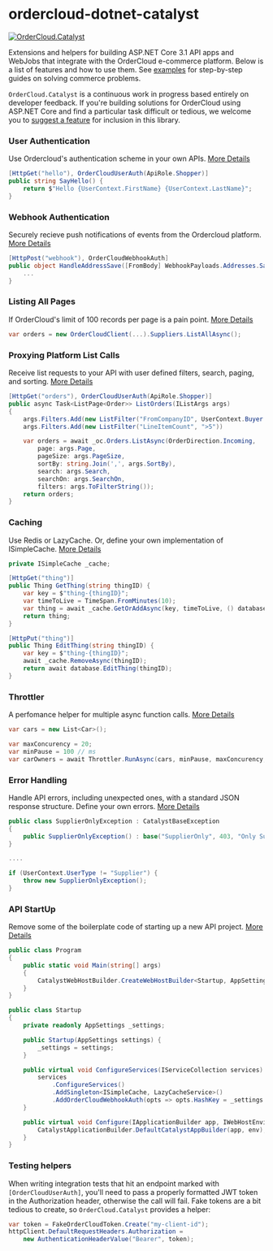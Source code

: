 # ordercloud-dotnet-catalyst

[![OrderCloud.Catalyst](https://img.shields.io/nuget/v/OrderCloud.AzureApp.svg?maxAge=3600)](https://www.nuget.org/packages/OrderCloud.AzureApp/)

Extensions and helpers for building ASP.NET Core 3.1 API apps and WebJobs that integrate with the OrderCloud e-commerce platform. Below is a list of features and how to use them. See [examples](https://github.com/ordercloud-api/dotnet-catalyst-examples) for step-by-step guides on solving commerce problems. 

`OrderCloud.Catalyst` is a continuous work in progress based entirely on developer feedback. If you're building solutions for OrderCloud using ASP.NET Core and find a particular task difficult or tedious, we welcome you to [suggest a feature](https://github.com/ordercloud-api/ordercloud-dotnet-catalyst/issues/new) for inclusion in this library. 

### User Authentication

Use Ordercloud's authentication scheme in your own APIs. [More Details](https://github.com/ordercloud-api/ordercloud-dotnet-catalyst/tree/dev/library/OrderCloud.Catalyst/Auth/UserAuth)

```c#
[HttpGet("hello"), OrderCloudUserAuth(ApiRole.Shopper)]
public string SayHello() {
    return $"Hello {UserContext.FirstName} {UserContext.LastName}";  
}
```

### Webhook Authentication 

Securely recieve push notifications of events from the Ordercloud platform. [More Details](https://github.com/ordercloud-api/ordercloud-dotnet-catalyst/tree/dev/library/OrderCloud.Catalyst/Auth/WebhookAuth)

```c#
[HttpPost("webhook"), OrderCloudWebhookAuth]
public object HandleAddressSave([FromBody] WebhookPayloads.Addresses.Save<MyConfigData> payload) {
    ...
}
```

### Listing All Pages

If OrderCloud's limit of 100 records per page is a pain point. [More Details](./library/OrderCloud.Catalyst/DataMovement/ListAllAsync)

```c#
var orders = new OrderCloudClient(...).Suppliers.ListAllAsync();
```

### Proxying Platform List Calls

Receive list requests to your API with user defined filters, search, paging, and sorting. [More Details](https://github.com/ordercloud-api/ordercloud-dotnet-catalyst/tree/dev/library/OrderCloud.Catalyst/Models/ListOptions)

```c#
[HttpGet("orders"), OrderCloudUserAuth(ApiRole.Shopper)]
public async Task<ListPage<Order>> ListOrders(IListArgs args)
{
    args.Filters.Add(new ListFilter("FromCompanyID", UserContext.Buyer.ID))
    args.Filters.Add(new ListFilter("LineItemCount", ">5"))

    var orders = await _oc.Orders.ListAsync(OrderDirection.Incoming,
        page: args.Page,
        pageSize: args.PageSize,
        sortBy: string.Join(',', args.SortBy),
        search: args.Search,
        searchOn: args.SearchOn,
        filters: args.ToFilterString());
    return orders;
}
```

### Caching 

Use Redis or LazyCache. Or, define your own implementation of ISimpleCache. [More Details](https://github.com/ordercloud-api/ordercloud-dotnet-catalyst/tree/dev/library/OrderCloud.Catalyst/DataMovement/Caching) 

```c#
private ISimpleCache _cache;

[HttpGet("thing")]
public Thing GetThing(string thingID) {
    var key = $"thing-{thingID}";
    var timeToLive = TimeSpan.FromMinutes(10);
    var thing = await _cache.GetOrAddAsync(key, timeToLive, () database.GetThing(thingID));
    return thing;
}

[HttpPut("thing")]
public Thing EditThing(string thingID) {
    var key = $"thing-{thingID}";
    await _cache.RemoveAsync(thingID);
    return await database.EditThing(thingID);
}
```

### Throttler 

A perfomance helper for multiple async function calls. [More Details](https://github.com/ordercloud-api/ordercloud-dotnet-catalyst/tree/dev/library/OrderCloud.Catalyst/DataMovement/Throttler)

```c# 
var cars = new List<Car>();

var maxConcurency = 20;
var minPause = 100 // ms
var carOwners = await Throttler.RunAsync(cars, minPause, maxConcurency, car => apiClient.GetCarOwner(car.ID);
```

### Error Handling  

Handle API errors, including unexpected ones, with a standard JSON response structure. Define your own errors. [More Details](https://github.com/ordercloud-api/ordercloud-dotnet-catalyst/tree/dev/library/OrderCloud.Catalyst/Errors)

```c#
public class SupplierOnlyException : CatalystBaseException
{
    public SupplierOnlyException() : base("SupplierOnly", 403, "Only Supplier users may perform this action.") { }
}

....

if (UserContext.UserType != "Supplier") {
    throw new SupplierOnlyException();
}
```

### API StartUp

Remove some of the boilerplate code of starting up a new API project. [More Details](https://github.com/ordercloud-api/ordercloud-dotnet-catalyst/tree/dev/library/OrderCloud.Catalyst/Startup)

```c#
public class Program
{
    public static void Main(string[] args)
    {
        CatalystWebHostBuilder.CreateWebHostBuilder<Startup, AppSettings>(args).Build().Run();
    }
}

public class Startup
{
    private readonly AppSettings _settings;

    public Startup(AppSettings settings) {
        _settings = settings;
    }

    public virtual void ConfigureServices(IServiceCollection services) {
        services
            .ConfigureServices()
            .AddSingleton<ISimpleCache, LazyCacheService>()
            .AddOrderCloudWebhookAuth(opts => opts.HashKey = _settings.OrderCloudSettings.WebhookHashKey)
    }

    public virtual void Configure(IApplicationBuilder app, IWebHostEnvironment env) {
        CatalystApplicationBuilder.DefaultCatalystAppBuilder(app, env);
    }
}
```

### Testing helpers

When writing integration tests that hit an endpoint marked with `[OrderCloudUserAuth]`, you'll need to pass a properly formatted JWT token in the Authorization header, otherwise the call will fail. Fake tokens are a bit tedious to create, so `OrderCloud.Catalyst` provides a helper: 

```c#
var token = FakeOrderCloudToken.Create("my-client-id");
httpClient.DefaultRequestHeaders.Authorization =
    new AuthenticationHeaderValue("Bearer", token);
```